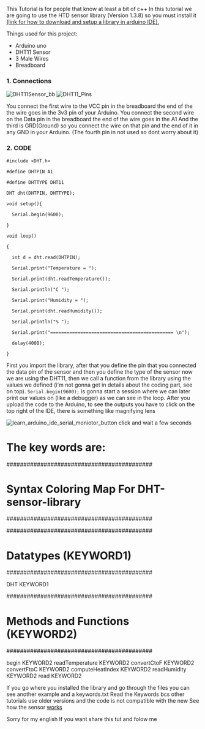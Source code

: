 This Tutorial is for people that know at least a bit of c++
In this tutorial we are going to use the HTD sensor library (Version 1.3.8) so you must install it [(link for how to download and setup a library in arduino IDE).](https://www.arduino.cc/en/Guide/Libraries)

Things used for this project:
- Arduino uno
- DHT11 Sensor 
- 3 Male Wires 
- Breadboard

### 1. Connections 

![DHT11Sensor_bb](https://user-images.githubusercontent.com/47701859/72470889-448a2300-37ea-11ea-9a7b-710a3f139ca5.png)
![DHT11_Pins](https://user-images.githubusercontent.com/47701859/72471055-8fa43600-37ea-11ea-8fd7-b0235d26b6de.png)

You connect the first wire to the VCC pin in the breadboard the end of the the wire goes in the 3v3 pin of your Arduino.
You connect the second wire on the Data pin in the breadboard the end of the wire goes in the A1
And the third is GRD(Ground) so you connect the wire on that pin and the end of it in any GND in your Arduino.
(The fourth pin in not used so dont worry about it)

### 2. CODE

`#include <DHT.h>`

`#define DHTPIN A1`

`#define DHTTYPE DHT11`

`DHT dht(DHTPIN, DHTTYPE);`

`void setup(){`

`  Serial.begin(9600);`

`}`

`void loop()`

`{`

`  int d = dht.read(DHTPIN);`

`  Serial.print("Temperature = ");`

`  Serial.print(dht.readTemperature());`

`  Serial.println("C ");`

`  Serial.print("Humidity = ");`

`  Serial.print(dht.readHumidity());`

`  Serial.println("% ");`

`  Serial.print("============================================= \n");`

`  delay(4000);`

`}`


First you import the library, after that you define the pin that you connected the data pin of the sensor and then you define the type of the sensor now we are using the DHT11, then we call a function from the library using the values we defined (i'm not gonna get in details about the coding part, see on top). `Serial.begin(9600);` is gonna start a session where we can later print our values on (like a debugger) as we can see in the loop.
After you upload the code to the Arduino, to see the outputs you have to click on the top right of the IDE, there is something like magnifying lens 

![learn_arduino_ide_serial_moniotor_button](https://user-images.githubusercontent.com/47701859/72473678-e3654e00-37ef-11ea-874f-69a95c7943c5.jpg)
click and wait a few seconds


# The key words are:

###########################################
# Syntax Coloring Map For DHT-sensor-library
###########################################

###########################################
# Datatypes (KEYWORD1)
###########################################

DHT	KEYWORD1

###########################################
# Methods and Functions (KEYWORD2)
###########################################

begin	KEYWORD2
readTemperature	KEYWORD2
convertCtoF	KEYWORD2
convertFtoC	KEYWORD2
computeHeatIndex	KEYWORD2
readHumidity	KEYWORD2
read	KEYWORD2

If you go where you installed the library and go through the files you can see another example and a keywords.txt
Read the Keywords bcs other tutorials use older versions and the code is not compatible with the new 
See how the sensor [works](http://www.micro4you.com/files/sensor/DHT11.pdf)

Sorry for my english
If you want share this tut and folow me
